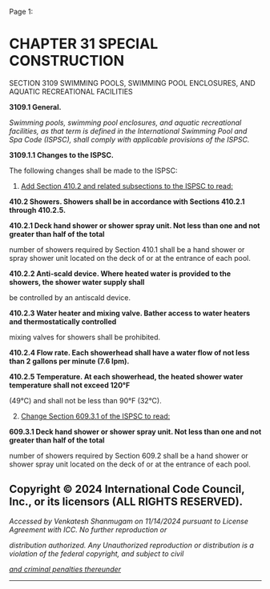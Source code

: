 Page 1:

# CHAPTER 31 SPECIAL CONSTRUCTION

 SECTION 3109
 SWIMMING POOLS, SWIMMING POOL
 ENCLOSURES, AND AQUATIC RECREATIONAL
 FACILITIES


**3109.1 General.**

_Swimming pools, swimming pool enclosures, and aquatic recreational facilities, as that term is defined in the International_
_Swimming Pool and Spa Code (ISPSC), shall comply with applicable provisions of the ISPSC._

**3109.1.1 Changes to the ISPSC.**

The following changes shall be made to the ISPSC:

1. [Add Section 410.2 and related subsections to the ISPSC to read:](http://codes.iccsafe.org/#VACC2021P1_Ch35_PromICC_RefStdISPSC_21)

**410.2 Showers. Showers shall be in accordance with Sections 410.2.1 through 410.2.5.**

**410.2.1 Deck hand shower or shower spray unit. Not less than one and not greater than half of the total**

number of showers required by Section 410.1 shall be a hand shower or spray shower unit located on the
deck of or at the entrance of each pool.

**410.2.2 Anti-scald device. Where heated water is provided to the showers, the shower water supply shall**

be controlled by an antiscald device.

**410.2.3 Water heater and mixing valve. Bather access to water heaters and thermostatically controlled**

mixing valves for showers shall be prohibited.

**410.2.4 Flow rate. Each showerhead shall have a water flow of not less than 2 gallons per minute (7.6 lpm).**

**410.2.5 Temperature. At each showerhead, the heated shower water temperature shall not exceed 120°F**


(49°C) and shall not be less than 90°F (32°C).

2. [Change Section 609.3.1 of the ISPSC to read:](http://codes.iccsafe.org/#ISPSC2021P1_Ch06_Sec609.3.1)

**609.3.1 Deck hand shower or shower spray unit. Not less than one and not greater than half of the total**

number of showers required by Section 609.2 shall be a hand shower or shower spray unit located on the deck
of or at the entrance of each pool.

## Copyright © 2024 International Code Council, Inc., or its licensors (ALL RIGHTS RESERVED).

_Accessed by Venkatesh Shanmugam on 11/14/2024 pursuant to License Agreement with ICC. No further reproduction or_

_distribution authorized. Any Unauthorized reproduction or distribution is a violation of the federal copyright, and subject to civil_

_[and criminal penalties thereunder](http://codes.iccsafe.org/content/VACC2021P1/chapter-31-special-construction#VACC2021P1_Ch31_Sec3109)_


-----



